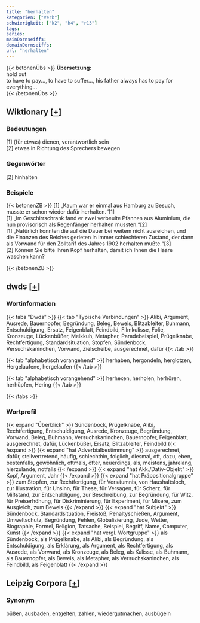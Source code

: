 ```yaml
---
title: "herhalten"
kategorien: ["Verb"]
schwierigkeit: ["k2", "h4", "r13"]
tags:
series:
mainDornseiffs:
domainDornseiffs:
url: "herhalten"
---
```


{{< betonenÜbs >}}
**Übersetzung:**  
hold out  
to have to pay..., to have to suffer..., his father always has to pay for everything...  
{{< /betonenÜbs >}}

## Wiktionary [[+](https://de.wiktionary.org/wiki/herhalten)]

### Bedeutungen
[1] (für etwas) dienen, verantwortlich sein  
[2] etwas in Richtung des Sprechers bewegen  

### Gegenwörter
[2] hinhalten  

### Beispiele
{{< betonenZB >}}
[1] „Kaum war er einmal aus Hamburg zu Besuch, musste er schon wieder dafür herhalten.“[1]  
[1] „Im Geschirrschrank fand er zwei verbeulte Pfannen aus Aluminium, die nun provisorisch als Regenfänger herhalten mussten.“[2]  
[1] „Natürlich konnten die auf die Dauer bei weitem nicht ausreichen, und die Finanzen des Reiches gerieten in immer schlechteren Zustand, der dann als Vorwand für den Zolltarif des Jahres 1902 herhalten mußte.“[3]  
[2] Können Sie bitte Ihren Kopf herhalten, damit ich Ihnen die Haare waschen kann?  

{{< /betonenZB >}}


## dwds [[+](https://www.dwds.de/wb/herhalten)]

### Wortinformation
{{< tabs "Dwds" >}}
{{< tab "Typische Verbindungen" >}}
Alibi, Argument, Ausrede, Bauernopfer, Begründung, Beleg, Beweis, Blitzableiter, Buhmann, Entschuldigung, Ersatz, Feigenblatt, Feindbild, Filmkulisse, Folie, Kronzeuge, Lückenbüßer, Melkkuh, Metapher, Paradebeispiel, Prügelknabe, Rechtfertigung, Standardsituation, Stopfen, Sündenbock, Versuchskaninchen, Vorwand, Zielscheibe, ausgerechnet, dafür
{{< /tab >}}

{{< tab "alphabetisch vorangehend" >}}
herhaben, hergondeln, herglotzen, Hergelaufene, hergelaufen
{{< /tab >}}

{{< tab "alphabetisch vorangehend" >}}
herhexen, herholen, herhören, herhüpfen, Hering
{{< /tab >}}

{{< /tabs >}}

### Wortprofil
{{< expand "Überblick" >}} Sündenbock, Prügelknabe, Alibi, Rechtfertigung, Entschuldigung, Ausrede, Kronzeuge, Begründung, Vorwand, Beleg, Buhmann, Versuchskaninchen, Bauernopfer, Feigenblatt, ausgerechnet, dafür, Lückenbüßer, Ersatz, Blitzableiter, Feindbild {{< /expand >}}
{{< expand "hat Adverbialbestimmung" >}} ausgerechnet, dafür, stellvertretend, häufig, schlechthin, folglich, diesmal, oft, dazu, eben, bestenfalls, gewöhnlich, oftmals, öfter, neuerdings, als, meistens, jahrelang, hierzulande, notfalls {{< /expand >}}
{{< expand "hat Akk./Dativ-Objekt" >}} Kopf, Argument, Jahr {{< /expand >}}
{{< expand "hat Präpositionalgruppe" >}} zum Stopfen, zur Rechtfertigung, für Versäumnis, von Haushaltsloch, zur Illustration, für Unsinn, für These, für Versagen, für Scherz, für Mißstand, zur Entschuldigung, zur Beschreibung, zur Begründung, für Witz, für Preiserhöhung, für Diskriminierung, für Experiment, für Misere, zum Ausgleich, zum Beweis {{< /expand >}}
{{< expand "hat Subjekt" >}} Sündenbock, Standardsituation, Freistoß, Penaltyschießen, Argument, Umweltschutz, Begründung, Fehlen, Globalisierung, Jude, Wetter, Biographie, Formel, Religion, Tatsache, Beispiel, Begriff, Name, Computer, Kunst {{< /expand >}}
{{< expand "hat vergl. Wortgruppe" >}} als Sündenbock, als Prügelknabe, als Alibi, als Begründung, als Entschuldigung, als Erklärung, als Argument, als Rechtfertigung, als Ausrede, als Vorwand, als Kronzeuge, als Beleg, als Kulisse, als Buhmann, als Bauernopfer, als Beweis, als Metapher, als Versuchskaninchen, als Feindbild, als Feigenblatt {{< /expand >}}

## Leipzig Corpora [[+](https://corpora.uni-leipzig.de/en/res?word=herhalten&corpusId=deu_newscrawl-public_2018)]


### Synonym
büßen, ausbaden, entgelten, zahlen, wiedergutmachen, ausbügeln

